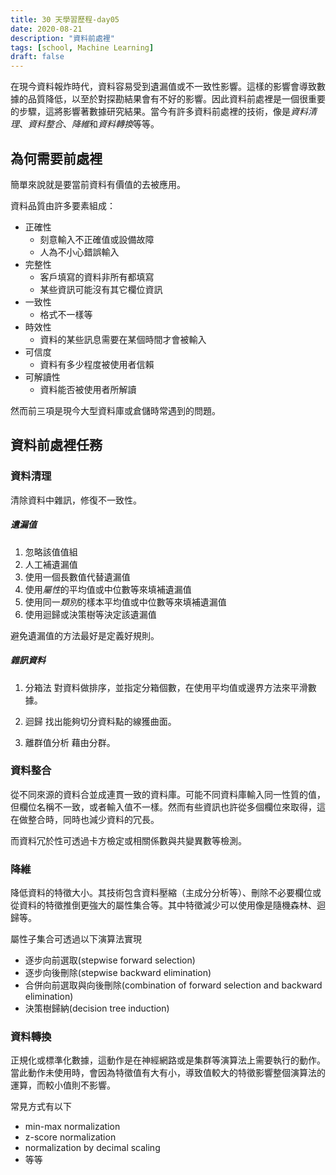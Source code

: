 ```yaml
---
title: 30 天學習歷程-day05
date: 2020-08-21
description: "資料前處裡"
tags: [school, Machine Learning]
draft: false
---
```



在現今資料報炸時代，資料容易受到遺漏值或不一致性影響。這樣的影響會導致數據的品質降低，以至於對探勘結果會有不好的影響。因此資料前處裡是一個很重要的步驟，這將影響著數據研究結果。當今有許多資料前處裡的技術，像是*資料清理*、*資料整合*、*降維*和*資料轉換*等等。

## 為何需要前處裡

簡單來說就是要當前資料有價值的去被應用。

資料品質由許多要素組成：
- 正確性
    - 刻意輸入不正確值或設備故障
    - 人為不小心錯誤輸入
- 完整性
    - 客戶填寫的資料非所有都填寫
    - 某些資訊可能沒有其它欄位資訊
- 一致性
    - 格式不一樣等
- 時效性
    - 資料的某些訊息需要在某個時間才會被輸入
- 可信度
    - 資料有多少程度被使用者信賴
- 可解讀性
    - 資料能否被使用者所解讀

然而前三項是現今大型資料庫或倉儲時常遇到的問題。

## 資料前處裡任務

### 資料清理

清除資料中雜訊，修復不一致性。

##### 遺漏值

1. 忽略該值值組
2. 人工補遺漏值
3. 使用一個長數值代替遺漏值
4. 使用*屬性*的平均值或中位數等來填補遺漏值
5. 使用同一*類別*的樣本平均值或中位數等來填補遺漏值
6. 使用迴歸或決策樹等決定該遺漏值

避免遺漏值的方法最好是定義好規則。

##### 雜訊資料

1. 分箱法
對資料做排序，並指定分箱個數，在使用平均值或邊界方法來平滑數據。

2. 迴歸
找出能夠切分資料點的線獲曲面。

3. 離群值分析
藉由分群。

### 資料整合

從不同來源的資料合並成連貫一致的資料庫。可能不同資料庫輸入同一性質的值，但欄位名稱不一致，或者輸入值不一樣。然而有些資訊也許從多個欄位來取得，這在做整合時，同時也減少資料的冗長。

而資料冗於性可透過卡方檢定或相關係數與共變異數等檢測。

### 降維

降低資料的特徵大小。其技術包含資料壓縮（主成分分析等）、刪除不必要欄位或從資料的特徵推倒更強大的屬性集合等。其中特徵減少可以使用像是隨機森林、迴歸等。

屬性子集合可透過以下演算法實現
- 逐步向前選取(stepwise forward selection)
- 逐步向後刪除(stepwise backward elimination)
- 合併向前選取與向後刪除(combination of forward selection and backward elimination)
- 決策樹歸納(decision tree induction)

### 資料轉換

正規化或標準化數據，這動作是在神經網路或是集群等演算法上需要執行的動作。當此動作未使用時，會因為特徵值有大有小，導致值較大的特徵影響整個演算法的運算，而較小值則不影響。

常見方式有以下
- min-max normalization
- z-score normalization
- normalization by decimal scaling
- 等等
